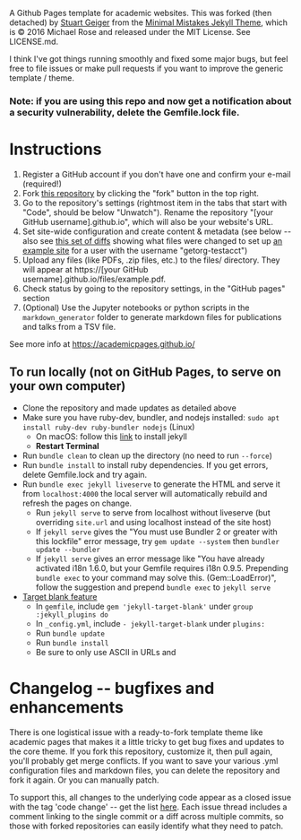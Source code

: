 A Github Pages template for academic websites. This was forked (then detached) by [Stuart Geiger](https://github.com/staeiou) from the [Minimal Mistakes Jekyll Theme](https://mmistakes.github.io/minimal-mistakes/), which is © 2016 Michael Rose and released under the MIT License. See LICENSE.md.

I think I've got things running smoothly and fixed some major bugs, but feel free to file issues or make pull requests if you want to improve the generic template / theme.

### Note: if you are using this repo and now get a notification about a security vulnerability, delete the Gemfile.lock file. 

# Instructions

1. Register a GitHub account if you don't have one and confirm your e-mail (required!)
1. Fork [this repository](https://github.com/academicpages/academicpages.github.io) by clicking the "fork" button in the top right. 
1. Go to the repository's settings (rightmost item in the tabs that start with "Code", should be below "Unwatch"). Rename the repository "[your GitHub username].github.io", which will also be your website's URL.
1. Set site-wide configuration and create content & metadata (see below -- also see [this set of diffs](http://archive.is/3TPas) showing what files were changed to set up [an example site](https://getorg-testacct.github.io) for a user with the username "getorg-testacct")
1. Upload any files (like PDFs, .zip files, etc.) to the files/ directory. They will appear at https://[your GitHub username].github.io/files/example.pdf.  
1. Check status by going to the repository settings, in the "GitHub pages" section
1. (Optional) Use the Jupyter notebooks or python scripts in the `markdown_generator` folder to generate markdown files for publications and talks from a TSV file.

See more info at https://academicpages.github.io/

## To run locally (not on GitHub Pages, to serve on your own computer)

- Clone the repository and made updates as detailed above
- Make sure you have ruby-dev, bundler, and nodejs installed: `sudo apt install ruby-dev ruby-bundler nodejs` (Linux)
    + On macOS: follow this [link](https://jekyllrb.com/docs/installation/macos/) to install jekyll
    + **Restart Terminal**
- Run `bundle clean` to clean up the directory (no need to run `--force`)
- Run `bundle install` to install ruby dependencies. If you get errors, delete Gemfile.lock and try again.
- Run `bundle exec jekyll liveserve` to generate the HTML and serve it from `localhost:4000` the local server will automatically rebuild and refresh the pages on change. 
    + Run `jekyll serve` to serve from localhost without liveserve (but overriding `site.url` and using localhost instead of the site host)
    + If `jekyll serve` gives the "You must use Bundler 2 or greater with this lockfile" error message, try `gem update --system` then `bundler update --bundler`
    + If `jekyll serve` gives an error message like "You have already activated i18n 1.6.0, but your Gemfile requires i18n 0.9.5. Prepending `bundle exec` to your command may solve this. (Gem::LoadError)", follow the suggestion and prepend `bundle exec` to `jekyll serve`
- [Target blank feature](https://keith-mifsud.me/projects/jekyll-target-blank)
    + In `gemfile`, include `gem 'jekyll-target-blank'` under `group :jekyll_plugins do`
    + In `_config.yml`, include `- jekyll-target-blank` under `plugins:`
    + Run `bundle update`
    + Run `bundle install`
    + Be sure to only use ASCII in URLs and 

# Changelog -- bugfixes and enhancements

There is one logistical issue with a ready-to-fork template theme like academic pages that makes it a little tricky to get bug fixes and updates to the core theme. If you fork this repository, customize it, then pull again, you'll probably get merge conflicts. If you want to save your various .yml configuration files and markdown files, you can delete the repository and fork it again. Or you can manually patch. 

To support this, all changes to the underlying code appear as a closed issue with the tag 'code change' -- get the list [here](https://github.com/academicpages/academicpages.github.io/issues?q=is%3Aclosed%20is%3Aissue%20label%3A%22code%20change%22%20). Each issue thread includes a comment linking to the single commit or a diff across multiple commits, so those with forked repositories can easily identify what they need to patch.
